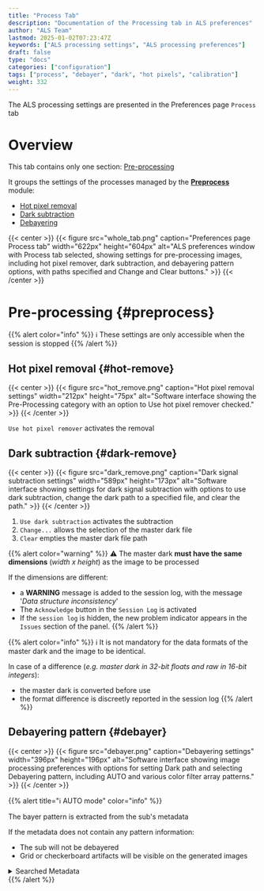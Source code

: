 ```yaml
---
title: "Process Tab"
description: "Documentation of the Processing tab in ALS preferences"
author: "ALS Team"
lastmod: 2025-01-02T07:23:47Z
keywords: ["ALS processing settings", "ALS processing preferences"]
draft: false
type: "docs"
categories: ["configuration"]
tags: ["process", "debayer", "dark", "hot pixels", "calibration"]
weight: 332
---
```


The ALS processing settings are presented in the Preferences page `Process` tab

<div class="row">
<div class="col-md-6">

# Overview

This tab contains only one section: [Pre-processing](#preprocess)

It groups the settings of the processes managed by the [**Preprocess**](../../../reference/modules/preprocess/) module:
- [Hot pixel removal](#hot-remove)
- [Dark subtraction](#dark-remove)
- [Debayering](#debayer)

</div>
<div class="col-md-6 d-flex align-items-center justify-content-center">
{{< center >}}
{{< figure src="whole_tab.png"
caption="Preferences page Process tab"
width="622px"
height="604px"
alt="ALS preferences window with Process tab selected, showing settings for pre-processing images, including hot pixel remover, dark subtraction, and debayering pattern options, with paths specified and Change and Clear buttons." >}}
{{< /center >}}

</div>
</div>

# Pre-processing {#preprocess}

{{% alert color="info" %}}
ℹ️ These settings are only accessible when the session is stopped
{{% /alert %}}

## Hot pixel removal {#hot-remove}

{{< center >}}
{{< figure src="hot_remove.png"
caption="Hot pixel removal settings"
width="212px"
height="75px"
alt="Software interface showing the Pre-Processing category with an option to Use hot pixel remover checked." >}}
{{< /center >}}

`Use hot pixel remover` activates the removal

## Dark subtraction {#dark-remove}

{{< center >}}
{{< figure src="dark_remove.png"
caption="Dark signal subtraction settings"
width="589px"
height="173px"
alt="Software interface showing settings for dark signal subtraction with options to use dark subtraction, change the dark path to a specified file, and clear the path." >}}
{{< /center >}}

1. `Use dark subtraction` activates the subtraction
2. `Change...` allows the selection of the master dark file 
3. `Clear` empties the master dark file path

{{% alert color="warning" %}}
⚠️ The master dark **must have the same dimensions** (_width x height_) as the image to be processed

If the dimensions are different:
- a **WARNING** message is added to the session log, with the message '_Data structure inconsistency_'
- The `Acknowledge` button in the `Session Log` is activated
- If the `session log` is hidden, the new problem indicator appears in the `Issues` section of the panel.
{{% /alert %}}

{{% alert color="info" %}}
ℹ️ It is not mandatory for the data formats of the master dark and the image to be identical.

  In case of a difference (_e.g. master dark in 32-bit floats and raw in 16-bit integers_):
  - the master dark is converted before use
  - the format difference is discreetly reported in the session log
{{% /alert %}}

## Debayering pattern {#debayer}

{{< center >}}
{{< figure src="debayer.png"
caption="Debayering settings"
width="396px"
height="196px"
alt="Software interface showing image processing preferences with options for setting Dark path and selecting Debayering pattern, including AUTO and various color filter array patterns." >}}
{{< /center >}}

{{% alert title="ℹ️ AUTO mode" color="info" %}}

The bayer pattern is extracted from the sub's metadata

If the metadata does not contain any pattern information:
  - The sub will not be debayered
  - Grid or checkerboard artifacts will be visible on the generated images

<details>
<summary>Searched Metadata</summary>

- FITS image: **BAYERPAT** FITS header
- Raw image: standard Exif header
</details>
{{% /alert %}}